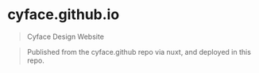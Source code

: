 # cyface.github.io

> Cyface Design Website

> Published from the cyface.github repo via nuxt, and deployed in this repo.

